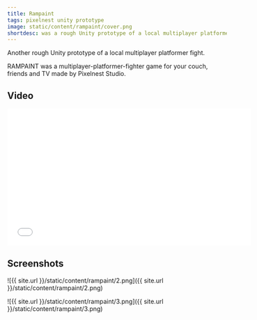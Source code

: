 ```yaml
---
title: Rampaint
tags: pixelnest unity prototype
image: static/content/rampaint/cover.png
shortdesc: was a rough Unity prototype of a local multiplayer platformer fight
---
```


Another rough Unity prototype of a local multiplayer platformer fight.

RAMPAINT was a multiplayer-platformer-fighter game for your couch, friends and TV made by Pixelnest Studio.

## Video

<iframe width="560" height="315" src="//www.youtube.com/embed/Wee-F32Zcp0" frameborder="0" allowfullscreen></iframe>

## Screenshots

![{{ site.url }}/static/content/rampaint/2.png]({{ site.url }}/static/content/rampaint/2.png)

![{{ site.url }}/static/content/rampaint/3.png]({{ site.url }}/static/content/rampaint/3.png)
